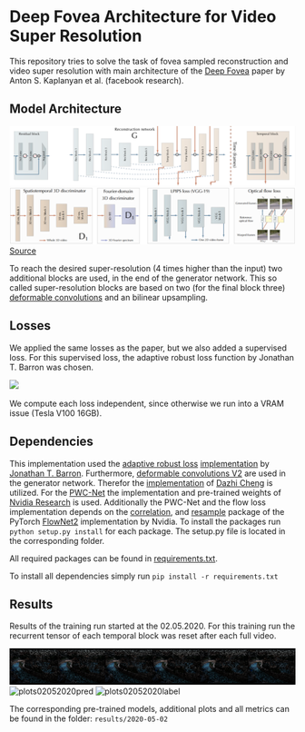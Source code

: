 # Deep Fovea Architecture for Video Super Resolution

This repository tries to solve the task of fovea sampled reconstruction and video super resolution with main 
architecture of the [Deep Fovea](https://research.fb.com/wp-content/uploads/2019/11/DeepFovea-Neural-Reconstruction-for-Foveated-Rendering-and-Video-Compression-using-Learned-Statistics-of-Natural-Videos.pdf?) 
paper by Anton S. Kaplanyan et al. (facebook research).

## Model Architecture

![Generator model](img/g_model.png)
![Losses](img/losses.png)
[Source](https://github.com/facebookresearch/DeepFovea)

To reach the desired super-resolution (4 times higher than the input) two additional blocks are used, in the end of the 
generator network. This so called super-resolution blocks are based on two (for the final block three) 
[deformable convolutions](https://arxiv.org/abs/1811.11168) and an bilinear upsampling.

## Losses

We applied the same losses as the paper, but we also added a supervised loss. For this supervised loss, the adaptive 
robust loss function by Jonathan T. Barron was chosen.

<img src="https://render.githubusercontent.com/render/math?math=L_{G}=w_{sv}\cdot L_{sv} %2B w_{LPIPS}\cdot L_{LPIPS} %2B w_{flow}\cdot L_{flow} %2B w_{adv}\cdot L_{adv}">

We compute each loss independent, since otherwise we run into a VRAM issue (Tesla V100 16GB).

## Dependencies

This implementation used the [adaptive robust loss](https://arxiv.org/abs/1701.03077) 
[implementation](https://github.com/jonbarron/robust_loss_pytorch) 
by [Jonathan T. Barron](https://github.com/jonbarron/robust_loss_pytorch). Furthermore, 
[deformable convolutions V2](https://arxiv.org/abs/1811.11168) are used in the generator network. 
Therefor the [implementation](https://github.com/chengdazhi/Deformable-Convolution-V2-PyTorch/tree/pytorch_1.0.0) 
of [Dazhi Cheng](https://github.com/chengdazhi) is utilized.
For the [PWC-Net](https://github.com/NVlabs/PWC-Net/tree/master/PyTorch) 
the implementation and pre-trained weights of [Nvidia Research](https://github.com/NVlabs) is used. 
Additionally the PWC-Net and the flow loss implementation depends on the 
[correlation](https://github.com/NVIDIA/flownet2-pytorch/tree/master/networks/correlation_package), and 
[resample](https://github.com/NVIDIA/flownet2-pytorch/tree/master/networks/resample2d_package) package 
of the PyTorch [FlowNet2](https://github.com/NVIDIA/flownet2-pytorch/tree/master/networks) 
implementation by Nvidia. To install the packages run `python setup.py install` for each package. The setup.py file
is located in the corresponding folder.

All required packages can be found in [requirements.txt](requirements.txt).

To install all dependencies simply run `pip install -r requirements.txt`

## Results

Results of the training run started at the 02.05.2020. For this training run the recurrent tensor of each temporal block 
was reset after each full video.

![plots02052020input](results/2020-05-02/plots/input_220_2020-05-04%2011_17_59.593499.png)
![plots02052020pred](results/2020-05-02/plots/prediction_220_2020-05-04%2011_17_55.343509.png)
![plots02052020label](results/2020-05-02/plots/label_220_2020-05-04%2011_17_57.695080.png)

The corresponding pre-trained models, additional plots and all metrics can be found in the folder: `results/2020-05-02`